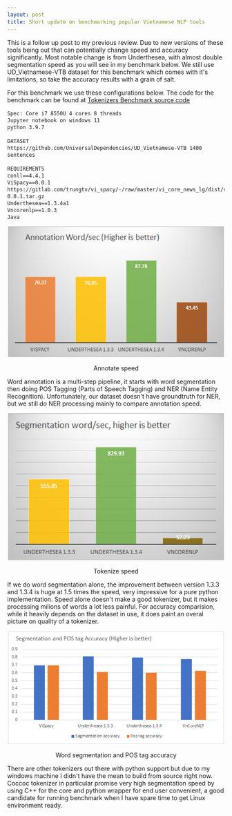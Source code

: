```yaml
---
layout: post
title: Short update on benchmarking popular Vietnamese NLP tools 
---
```


This is a follow up post to my previous review. Due to new versions of these tools being out that can potentially change speed and accuracy significantly. Most notable change is from Underthesea, with almost double segmentation speed as you will see in my benchmark below. We still use UD_Vietnamese-VTB dataset for this benchmark which comes with it's limitations, so take the accuracy results with a grain of salt.

For this benchmark we use these configurations below. The code for the benchmark can be found at [Tokenizers Benchmark source code](https://github.com/huybik/Tokenizers-benchmark)

```
Spec: Core i7 8550U 4 cores 8 threads
Jupyter notebook on windows 11
python 3.9.7

DATASET
https://github.com/UniversalDependencies/UD_Vietnamese-VTB 1400 sentences

REQUIREMENTS
conll==4.4.1
ViSpacy==0.0.1 https://gitlab.com/trungtv/vi_spacy/-/raw/master/vi_core_news_lg/dist/vi_core_news_lg-0.0.1.tar.gz
Underthesea==1.3.4a1
Vncorenlp==1.0.3 
Java
```
<p align="center">
<img src='https://github.com/huybik/Tokenizers-benchmark/blob/16f303cbe68142a4f7eaabeb4de2edda7bbd8b65/images/runtime.png?raw=true' width=500>
<p align = "center"> Annotate speed </p>
</p>

Word annotation is a multi-step pipeline, it starts with word segmentation then doing POS Tagging (Parts of Speech Tagging) and NER (Name Entity Recognition). Unfortunately, our dataset doesn't have groundtruth for NER, but we still do NER processing mainly to compare annotation speed.

<p align="center">
<img src='https://github.com/huybik/Tokenizers-benchmark/blob/16f303cbe68142a4f7eaabeb4de2edda7bbd8b65/images/tokenize.png?raw=true' width=500>
<p align = "center"> Tokenize speed </p>
</p>

If we do word segmentation alone, the improvement between version 1.3.3 and 1.3.4 is huge at 1.5 times the speed, very impressive for a pure python implementation. Speed alone doesn't make a good tokenizer, but it makes processing milions of words a lot less painful. For accuracy comparision, while it heavily depends on the dataset in use, it does paint an overal picture on quality of a tokenizer.  

<p align="center">
<img src='https://github.com/huybik/Tokenizers-benchmark/blob/16f303cbe68142a4f7eaabeb4de2edda7bbd8b65/images/accuracy.png?raw=true' width=500>
<p align = "center"> Word segmentation and POS tag accuracy </p>
</p>

There are other tokenizers out there with python support but due to my windows machine I didn't have the mean to build from source right now. Coccoc tokenizer in particular promise very high segmentation speed by using C++ for the core and python wrapper for end user convenient, a good candidate for running benchmark when I have spare time to get Linux environment ready.

